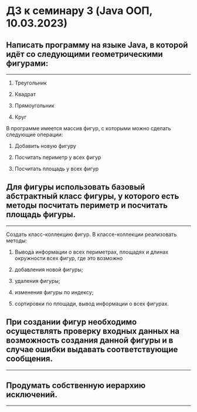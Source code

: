 # __ДЗ к семинару 3 (Java ООП, 10.03.2023)__ #

## Написать программу на языке Java, в которой идёт со следующими геометрическими фигурами: ##
------------------------------------------

1. Треугольник

2. Квадрат

3. Прямоугольник

4. Круг

В программе имеется массив фигур, с которыми можно сделать следующие операции: 

1. Добавить новую фигуру

2. Посчитать периметр у всех фигур

3. Посчитать площадь у всех фигур

## Для фигуры использовать базовый абстрактный класс фигуры, у которого есть методы посчитать периметр и посчитать площадь фигуры. ##
---------------------------------------------
Создать класс-коллекцию фигур. В классе-коллекции реализовать методы:

1. Вывода информации о всех периметрах, площадях и длинах окружности всех фигур, где это возможно

2. добавления новой фигуры;

3. удаления фигуры;

4. изменения фигуры по индексу;

5. сортировки по площади, вывод информации о всех фигурах.

## При создании фигур необходимо осуществлять проверку входных данных на возможность создания данной фигуры и в случае ошибки выдавать соответствующие сообщения. ## 
---------------------------------------------
## Продумать собственную иерархию исключений. ##
---------------------------------------------

